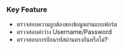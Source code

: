 

### Key Feature
-   ตรวจสอบความถูกต้องของข้อมูลผ่านแบบฟอร์ม
-   ตรวจสอบค่าว่าง Username/Password
-   ตรวจสอบการป้อนรหัสผ่านตรงกันหรือไม่?